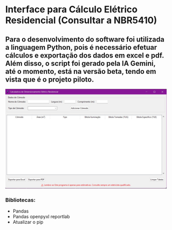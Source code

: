 # Interface para Cálculo Elétrico Residencial (Consultar a NBR5410)

## Para o desenvolvimento do software foi utilizada a linguagem Python, pois é necessário efetuar cálculos e exportação dos dados em excel e pdf. Além disso, o script foi gerado pela IA Gemini, até o momento, está na versão beta, tendo em vista que é o projeto piloto.

![Interface](assets/Screenshot_4.jpg)

### Bibliotecas:
- Pandas
- Pandas openpyxl reportlab
- Atualizar o pip

  
